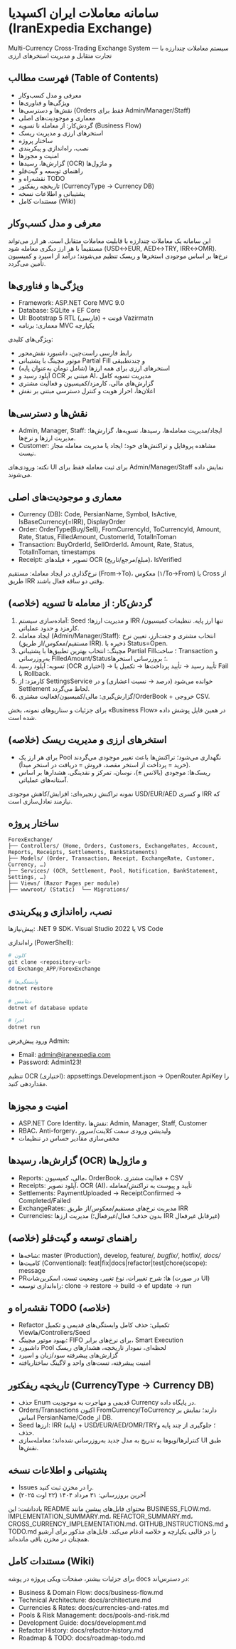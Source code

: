 # سامانه معاملات  ایران اکسپدیا (IranExpedia Exchange)

Multi-Currency Cross-Trading Exchange System — سیستم معاملات  چندارزه با تجارت متقابل و مدیریت استخرهای ارزی

## فهرست مطالب (Table of Contents)
- معرفی و مدل کسب‌وکار
- ویژگی‌ها و فناوری‌ها
- نقش‌ها و دسترسی‌ها (Orders فقط برای Admin/Manager/Staff)
- معماری و موجودیت‌های اصلی
- گردش‌کار: از معامله تا تسویه (Business Flow)
- استخرهای ارزی و مدیریت ریسک
- ساختار پروژه
- نصب، راه‌اندازی و پیکربندی
- امنیت و مجوزها
- گزارش‌ها، رسیدها (OCR) و ماژول‌ها
- راهنمای توسعه و گیت‌فلو
- نقشه‌راه و TODO
- تاریخچه ریفکتور (CurrencyType → Currency DB)
- پشتیبانی و اطلاعات نسخه
 - مستندات کامل (Wiki)

## معرفی و مدل کسب‌وکار
این سامانه یک معاملات  چندارزه با قابلیت معاملات متقابل است. هر ارز می‌تواند مستقیماً با هر ارز دیگری معامله شود (USD↔EUR, AED↔TRY, IRR↔OMR). نرخ‌ها بر اساس موجودی استخرها و ریسک تنظیم می‌شوند؛ درآمد از اسپرد و کمیسیون تأمین می‌گردد.

## ویژگی‌ها و فناوری‌ها
- Framework: ASP.NET Core MVC 9.0
- Database: SQLite + EF Core
- UI: Bootstrap 5 RTL (فارسی) + فونت Vazirmatn
- معماری: برنامه MVC یکپارچه

ویژگی‌های کلیدی:
- رابط فارسی راست‌چین، داشبورد نقش‌محور
- موتور مچینگ با پشتیبانی Partial Fill و چند‌تطبیقی
- استخرهای ارزی برای همه ارزها (شامل تومان به‌عنوان پایه)
- آپلود رسید و OCR مبتنی بر AI، مدیریت تسویه کامل
- گزارش‌های مالی، کارمزد/کمیسیون و فعالیت مشتری
- اعلان‌ها، احراز هویت و کنترل دسترسی مبتنی بر نقش

## نقش‌ها و دسترسی‌ها
- Admin, Manager, Staff: ایجاد/مدیریت معامله‌ها، رسیدها، تسویه‌ها، گزارش‌ها؛ مدیریت ارزها و نرخ‌ها.
- Customer: مشاهده پروفایل و تراکنش‌های خود؛ ایجاد یا مدیریت معامله مجاز نیست.

نکته: ورودی‌های UI برای ثبت معامله فقط برای Admin/Manager/Staff نمایش داده می‌شوند.

## معماری و موجودیت‌های اصلی
- Currency (DB): Code, PersianName, Symbol, IsActive, IsBaseCurrency(=IRR), DisplayOrder
- Order: OrderType(Buy/Sell), FromCurrencyId, ToCurrencyId, Amount, Rate, Status, FilledAmount, CustomerId, TotalInToman
- Transaction: BuyOrderId, SellOrderId، Amount, Rate, Status, TotalInToman, timestamps
- Receipt: تصویر + فیلدهای OCR (مبلغ/مرجع/تاریخ)، IsVerified

نرخ‌گذاری در ایجاد معامله: مستقیم (From→To)، معکوس (۱/To→From) یا Cross از طریق IRR وقتی دو ساقه فعال باشند.

## گردش‌کار: از معامله تا تسویه (خلاصه)
1) آماده‌سازی سیستم: Seed و مدیریت ارزها؛ IRR تنها ارز پایه. تنظیمات کمیسیون/کارمزد و حدود عملیاتی.
2) ایجاد معامله (Admin/Manager/Staff): انتخاب مشتری و جفت‌ارز، تعیین نرخ (مستقیم/معکوس/از طریق IRR). ذخیره با Status=Open.
3) مچینگ: انتخاب بهترین تطبیق‌ها با پشتیبانی Partial Fill؛ ساخت Transaction و به‌روزرسانی FilledAmount/Status؛ بروزرسانی استخرها.
4) تسویه: آپلود رسید (OCR اختیاری) → تأیید رسید → تأیید پرداخت‌ها → تکمیل یا Fail با Rollback.
5) کارمزد: از SettingsService خوانده می‌شود (درصد → نسبت اعشاری) و در Settlement لحاظ می‌گردد.
6) گزارش‌گیری: مالی/کمیسیون/فعالیت مشتری/OrderBook + خروجی CSV.

برای جزئیات و سناریوهای نمونه، بخش «Business Flow» در همین فایل پوشش داده شده است.

## استخرهای ارزی و مدیریت ریسک (خلاصه)
- برای هر ارز یک Pool نگهداری می‌شود؛ تراکنش‌ها باعث تغییر موجودی می‌گردند (خرید = پرداخت از استخر مقصد، فروش = دریافت در استخر مبدأ).
- ریسک‌ها: موجودی (بالانس ±)، نوسان، تمرکز و نقدینگی. هشدارها بر اساس آستانه‌های عملیاتی.

نمونه تراکنش زنجیره‌ای: افزایش/کاهش موجودی USD/EUR/AED و کسری IRR که نیازمند تعادل‌سازی است.

## ساختار پروژه
```
ForexExchange/
├── Controllers/ (Home, Orders, Customers, ExchangeRates, Account, Reports, Receipts, Settlements, BankStatements)
├── Models/ (Order, Transaction, Receipt, ExchangeRate, Customer, Currency, …)
├── Services/ (OCR, Settlement, Pool, Notification, BankStatement, Settings, …)
├── Views/ (Razor Pages per module)
├── wwwroot/ (Static)  └── Migrations/
```

## نصب، راه‌اندازی و پیکربندی
پیش‌نیازها: .NET 9 SDK، Visual Studio 2022 یا VS Code

راه‌اندازی (PowerShell):
```powershell
# کلون
git clone <repository-url>
cd Exchange_APP/ForexExchange

# وابستگی‌ها
dotnet restore

# دیتابیس
dotnet ef database update

# اجرا
dotnet run
```

ورود پیش‌فرض Admin:
- Email: admin@iranexpedia.com
- Password: Admin123!

تنظیم OCR (اختیاری): appsettings.Development.json → OpenRouter.ApiKey را مقداردهی کنید.

## امنیت و مجوزها
- ASP.NET Core Identity، نقش‌ها: Admin, Manager, Staff, Customer
- RBAC، Anti-forgery، ولیدیشن ورودی سمت کلاینت/سرور
- مخفی‌سازی مقادیر حساس در تنظیمات

## گزارش‌ها، رسیدها (OCR) و ماژول‌ها
- Reports: مالی، کمیسیون، OrderBook، فعالیت مشتری + CSV
- Receipts: آپلود تصویر، OCR (AI)، تأیید و پیوست به تراکنش/معامله
- Settlements: PaymentUploaded → ReceiptConfirmed → Completed/Failed
- ExchangeRates: مدیریت نرخ‌های مستقیم/معکوس/از طریق IRR
- Currencies: مدیریت ارزها (بدون حذف؛ فعال/غیرفعال؛ IRR غیرقابل غیرفعال)

## راهنمای توسعه و گیت‌فلو (خلاصه)
- شاخه‌ها: master (Production), develop, feature/*, bugfix/*, hotfix/*, docs/*
- کامیت‌ها (Conventional): feat|fix|docs|refactor|test|chore(scope): message
- PRها: شرح تغییرات، نوع تغییر، وضعیت تست، اسکرین‌شات (در صورت UI)
- راه‌اندازی توسعه: clone → restore → build → ef update → run

## نقشه‌راه و TODO (خلاصه)
- Refactor تکمیلی: حذف کامل وابستگی‌های قدیمی و تکمیل Viewها/Controllers/Seed
- بهبود موتور مچینگ: FIFO برای نرخ‌های برابر، Smart Execution
- داشبورد Pool لحظه‌ای، نمودار تاریخچه، هشدارهای ریسک
- گزارش‌های پیشرفته سود/زیان و اسپرد
- امنیت پیشرفته، تست‌های واحد و لاگینگ ساختاریافته

## تاریخچه ریفکتور (CurrencyType → Currency DB)
- حذف Enum قدیمی و مهاجرت به موجودیت Currency در پایگاه داده.
- Orders/Transactions اکنون FromCurrency/ToCurrency دارند؛ نمایش بر اساس PersianName/Code از DB.
- Seed ارزها: IRR (پایه) + USD/EUR/AED/OMR/TRY؛ جلوگیری از چند پایه و حذف.
- کنترلرها/ویوها به تدریج به مدل جدید به‌روزرسانی شده‌اند؛ معامله‌سازی UI طبق نقش‌ها.

## پشتیبانی و اطلاعات نسخه
- Issues را در مخزن ثبت کنید.
- آخرین بروزرسانی: ۳۱ مرداد ۱۴۰۴ (۲۲ اوت ۲۰۲۵)

یادداشت: این README محتوای فایل‌های پیشین مانند BUSINESS_FLOW.md، IMPLEMENTATION_SUMMARY.md، REFACTOR_SUMMARY.md، CROSS_CURRENCY_IMPLEMENTATION.md، GITHUB_INSTRUCTIONS.md و TODO.md را در قالبی یکپارچه و خلاصه ادغام می‌کند. فایل‌های مذکور برای آرشیو همچنان در مخزن باقی مانده‌اند.

## مستندات کامل (Wiki)
برای جزئیات بیشتر، صفحات ویکی پروژه در پوشه docs در دسترس‌اند:
- Business & Domain Flow: docs/business-flow.md
- Technical Architecture: docs/architecture.md
- Currencies & Rates: docs/currencies-and-rates.md
- Pools & Risk Management: docs/pools-and-risk.md
- Development Guide: docs/development.md
- Refactor History: docs/refactor-history.md
- Roadmap & TODO: docs/roadmap-todo.md
